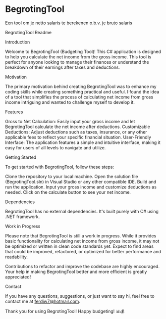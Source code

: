 # BegrotingTool
Een tool om je netto salaris te berekenen o.b.v. je bruto salaris

BegrotingTool Readme

Introduction

Welcome to BegrotingTool (Budgeting Tool)! This C# application is designed to help you calculate the net income from the gross income. This tool is perfect for anyone looking to manage their finances or understand the breakdown of their earnings after taxes and deductions.

Motivation

The primary motivation behind creating BegrotingTool was to enhance my coding skills while creating something practical and useful. I found the idea of a tool that simplifies the process of calculating net income from gross income intriguing and wanted to challenge myself to develop it.

Features

Gross to Net Calculation: Easily input your gross income and let BegrotingTool calculate the net income after deductions.
Customizable Deductions: Adjust deductions such as taxes, insurance, or any other applicable fees to reflect your specific financial situation.
User-Friendly Interface: The application features a simple and intuitive interface, making it easy for users of all levels to navigate and utilize.

Getting Started

To get started with BegrotingTool, follow these steps:

Clone the repository to your local machine.
Open the solution file (BegrotingTool.sln) in Visual Studio or any other compatible IDE.
Build and run the application.
Input your gross income and customize deductions as needed.
Click on the calculate button to see your net income.

Dependencies

BegrotingTool has no external dependencies. It's built purely with C# using .NET framework.

Work in Progress

Please note that BegrotingTool is still a work in progress. While it provides basic functionality for calculating net income from gross income, it may not be optimized or written in clean code standards yet. Expect to find areas that could be improved, refactored, or optimized for better performance and readability.

Contributions to refactor and improve the codebase are highly encouraged. Your help in making BegrotingTool better and more efficient is greatly appreciated!

Contact

If you have any questions, suggestions, or just want to say hi, feel free to contact me at ferdiw7@hotmail.com.

Thank you for using BegrotingTool! Happy budgeting! 📊💰
